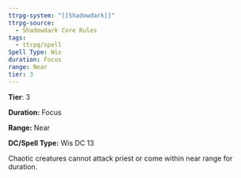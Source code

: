```yaml
---
ttrpg-system: "[[Shadowdark]]"
ttrpg-source:
  - Shadowdark Core Rules
tags:
  - ttrpg/spell
Spell Type: Wis
duration: Focus
range: Near
tier: 3
---
```

**Tier**: 3

**Duration:** Focus

**Range:** Near

**DC/Spell Type:** Wis DC 13

Chaotic creatures cannot attack priest or come within near range for duration.
